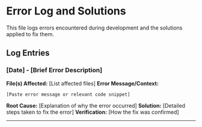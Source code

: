# Error Log and Solutions

This file logs errors encountered during development and the solutions applied to fix them.

## Log Entries

### [Date] - [Brief Error Description]
**File(s) Affected:** [List affected files]
**Error Message/Context:**
```
[Paste error message or relevant code snippet]
```
**Root Cause:**
[Explanation of why the error occurred]
**Solution:**
[Detailed steps taken to fix the error]
**Verification:**
[How the fix was confirmed]

---